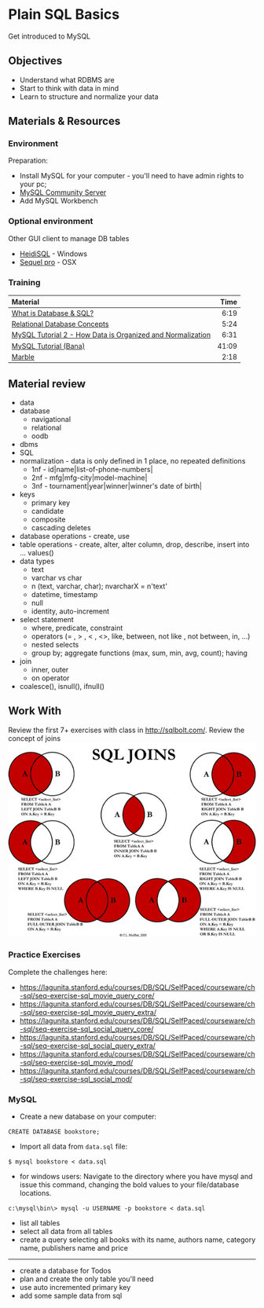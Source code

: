 # Plain SQL Basics
Get introduced to MySQL

## Objectives
 - Understand what RDBMS are
 - Start to think with data in mind
 - Learn to structure and normalize your data


## Materials & Resources
### Environment
Preparation:
- Install MySQL for your computer - you'll need to have admin rights to your pc;
- [MySQL Community Server](https://dev.mysql.com/downloads/mysql/)
- Add MySQL Workbench 

### Optional environment
Other GUI client to manage DB tables
 - [HeidiSQL](http://www.heidisql.com/) - Windows
 - [Sequel pro](http://www.sequelpro.com/) - OSX

### Training
| Material | Time |
|:-------- |-----:|
|[What is Database & SQL?](https://www.youtube.com/watch?v=FR4QIeZaPeM)|6:19|
|[Relational Database Concepts](https://www.youtube.com/watch?v=NvrpuBAMddw)|5:24|
|[MySQL Tutorial 2 - How Data is Organized and Normalization](https://www.youtube.com/watch?v=IIdfqFxercg)|6:31|
|[MySQL Tutorial (Bana)](https://www.youtube.com/watch?v=yPu6qV5byu4)|41:09|
|[Marble](https://www.youtube.com/watch?v=h7mhFTAJvxA)|2:18|

## Material review
- data
- database
    - navigational
    - relational
    - oodb
- dbms
- SQL
- normalization - data is only defined in 1 place, no repeated definitions
    - 1nf - id|name|list-of-phone-numbers|
    - 2nf - mfg|mfg-city|model-machine|
    - 3nf - tournament|year|winner|winner's date of birth|
- keys
  - primary key
  - candidate
  - composite
  - cascading deletes
- database operations - create, use
- table operations - create, alter, alter column, drop, describe, insert into ... values()
- data types 
  - text
  - varchar vs char
  - n (text, varchar, char); nvarcharX = n'text'
  - datetime, timestamp
  - null
  - identity, auto-increment
- select statement
    - where, predicate, constraint
    - operators (= , > , < , <>, like, between, not like , not between, in, ...)
    - nested selects
    - group by; aggregate functions (max, sum, min, avg, count); having
- join
    - inner, outer
    - on operator
- coalesce(), isnull(), ifnull()    

## Work With
Review the first 7+ exercises with class in http://sqlbolt.com/.
Review the concept of joins
<img src="Moffat-SQL-Joins-Representation.png">

### Practice Exercises
Complete the challenges here:
- https://lagunita.stanford.edu/courses/DB/SQL/SelfPaced/courseware/ch-sql/seq-exercise-sql_movie_query_core/
- https://lagunita.stanford.edu/courses/DB/SQL/SelfPaced/courseware/ch-sql/seq-exercise-sql_movie_query_extra/
- https://lagunita.stanford.edu/courses/DB/SQL/SelfPaced/courseware/ch-sql/seq-exercise-sql_social_query_core/
- https://lagunita.stanford.edu/courses/DB/SQL/SelfPaced/courseware/ch-sql/seq-exercise-sql_social_query_extra/
- https://lagunita.stanford.edu/courses/DB/SQL/SelfPaced/courseware/ch-sql/seq-exercise-sql_movie_mod/
- https://lagunita.stanford.edu/courses/DB/SQL/SelfPaced/courseware/ch-sql/seq-exercise-sql_social_mod/

### MySQL
- Create a new database on your computer:
```mysql
CREATE DATABASE bookstore;
```
- Import all data from `data.sql` file:
```
$ mysql bookstore < data.sql
```
- for windows users: Navigate to the directory where you have mysql and issue this command, changing the bold values to your file/database locations.
```
c:\mysql\bin\> mysql -u USERNAME -p bookstore < data.sql
```
- list all tables
- select all data from all tables
- create a query selecting all books with its name, authors name, category name, publishers name and price

---
- create a database for Todos
- plan and create the only table you'll need
- use auto incremented primary key
- add some sample data from sql
